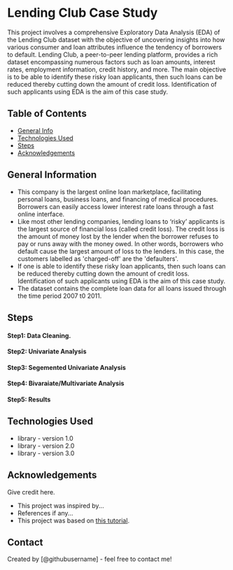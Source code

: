 # Lending Club Case Study
This project involves a comprehensive Exploratory Data Analysis (EDA) of the Lending Club dataset with the objective of uncovering insights into how various consumer and loan attributes influence the tendency of borrowers to default. 
Lending Club, a peer-to-peer lending platform, provides a rich dataset encompassing numerous factors such as loan amounts, interest rates, employment information, credit history, and more.
The main objective is to be able to identify these risky loan applicants, then such loans can be reduced thereby cutting down the amount of credit loss. 
Identification of such applicants using EDA is the aim of this case study. 


## Table of Contents
* [General Info](#general-information)
* [Technologies Used](#technologies-used)
* [Steps](#technologies-used)
* [Acknowledgements](#acknowledgements)

<!-- You can include any other section that is pertinent to your problem -->

## General Information
- This company is the largest online loan marketplace, facilitating personal loans, business loans, and financing of medical procedures. Borrowers can easily access lower interest rate loans through a fast online interface.
- Like most other lending companies, lending loans to ‘risky’ applicants is the largest source of financial loss (called credit loss).
  The credit loss is the amount of money lost by the lender when the borrower refuses to pay or runs away with the money owed. In other words, borrowers who default cause the largest amount of loss to the lenders.
  In this case, the customers labelled as 'charged-off' are the 'defaulters'.
- If one is able to identify these risky loan applicants, then such loans can be reduced thereby cutting down the amount of credit loss. Identification of such applicants using EDA is the aim of this case study.
- The dataset contains the complete loan data for all loans issued through the time period 2007 t0 2011.

<!-- You don't have to answer all the questions - just the ones relevant to your project. -->

## Steps
   #### Step1: Data Cleaning.
   #### Step2: Univariate Analysis 
   #### Step3: Segemented Univariate Analysis
   #### Step4: Bivaraiate/Multivariate Analysis
   #### Step5: Results

<!-- You don't have to answer all the questions - just the ones relevant to your project. -->


## Technologies Used
- library - version 1.0
- library - version 2.0
- library - version 3.0

<!-- As the libraries versions keep on changing, it is recommended to mention the version of library used in this project -->

## Acknowledgements
Give credit here.
- This project was inspired by...
- References if any...
- This project was based on [this tutorial](https://www.example.com).


## Contact
Created by [@githubusername] - feel free to contact me!


<!-- Optional -->
<!-- ## License -->
<!-- This project is open source and available under the [... License](). -->

<!-- You don't have to include all sections - just the one's relevant to your project -->
